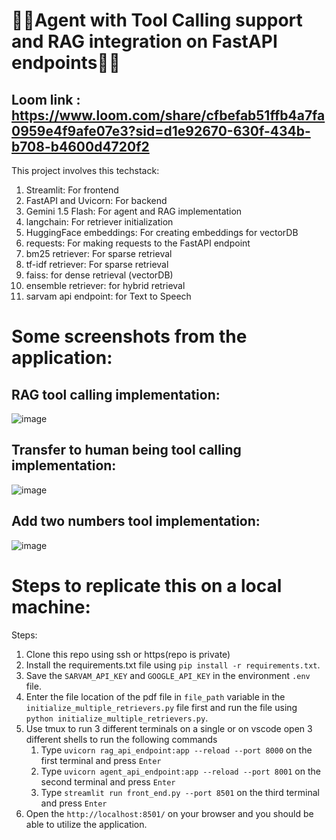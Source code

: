 # 🚀🚀Agent with Tool Calling support and RAG integration on FastAPI endpoints🚀🚀
## Loom link : https://www.loom.com/share/cfbefab51ffb4a7fa0959e4f9afe07e3?sid=d1e92670-630f-434b-b708-b4600d4720f2
This project involves this techstack:
1. Streamlit: For frontend
2. FastAPI and Uvicorn: For backend
3. Gemini 1.5 Flash: For agent and RAG implementation
4. langchain: For retriever initialization
5. HuggingFace embeddings: For creating embeddings for vectorDB
6. requests: For making requests to the FastAPI endpoint
7. bm25 retriever: For sparse retrieval
8. tf-idf retriever: For sparse retrieval
9. faiss: for dense retrieval (vectorDB)
10. ensemble retriever: for hybrid retrieval
11. sarvam api endpoint: for Text to Speech
# Some screenshots from the application:
## RAG tool calling implementation:
![image](https://github.com/user-attachments/assets/f70d3e74-fa8a-498c-8012-7c82eba1eadc)
## Transfer to human being tool calling implementation:
![image](https://github.com/user-attachments/assets/2f76bb44-1347-4ae8-a2e4-707017ea0a47)
## Add two numbers tool implementation:
![image](https://github.com/user-attachments/assets/2c68834e-d2a3-4fe3-9ab1-68765f085442)
# Steps to replicate this on a local machine:
Steps:
1. Clone this repo using ssh or https(repo is private)
2. Install the requirements.txt file using `pip install -r requirements.txt`.
3. Save the `SARVAM_API_KEY` and `GOOGLE_API_KEY` in the environment `.env` file.
4. Enter the file location of the pdf file in `file_path` variable in the `initialize_multiple_retrievers.py` file first and run the file using `python initialize_multiple_retrievers.py`.
5. Use tmux to run 3 different terminals on a single or on vscode open 3 different shells to run the following commands
   1. Type `uvicorn rag_api_endpoint:app --reload --port 8000` on the first terminal and press `Enter`
   2. Type `uvicorn agent_api_endpoint:app --reload --port 8001` on the second terminal and press `Enter`
   3. Type `streamlit run front_end.py --port 8501` on the third terminal and press `Enter`
6. Open the `http://localhost:8501/` on your browser and you should be able to utilize the application.



